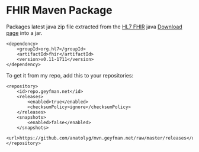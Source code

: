 # FHIR Maven Package

Packages latest java zip file extracted from the [HL7 FHIR](http://www.hl7.org/implement/standards/fhir/index.htm) java
[Download page](http://www.hl7.org/implement/standards/fhir/downloads.htm) into a jar.

    <dependency>
        <groupId>org.hl7</groupId>
        <artifactId>fhir</artifactId>
        <version>v0.11-1711</version>
    </dependency>
    
To get it from my repo, add this to your repositories:

    <repository>
        <id>repo.geyfman.net</id>
        <releases>
            <enabled>true</enabled>
            <checksumPolicy>ignore</checksumPolicy>
        </releases>
        <snapshots>
            <enabled>false</enabled>
        </snapshots>
        <url>https://github.com/anatolyg/mvn.geyfman.net/raw/master/releases</url>
    </repository>